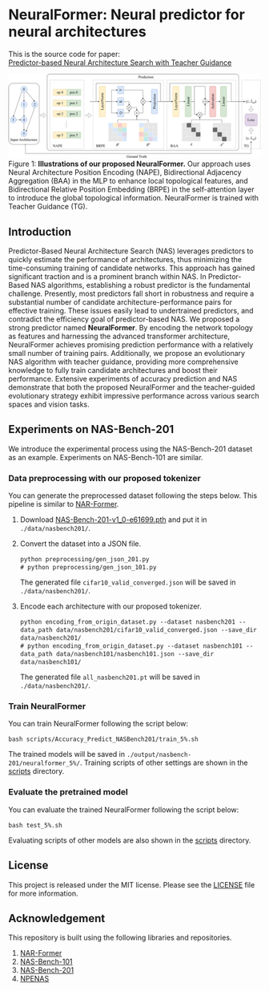 # NeuralFormer: Neural predictor for neural architectures

This is the source code for paper:<br> 
[Predictor-based Neural Architecture Search with Teacher Guidance]()

![NeuralFormer](./assets/neuralformer.png)
Figure 1: **Illustrations of our proposed NeuralFormer.** Our approach uses Neural Architecture Position Encoding (NAPE), Bidirectional Adjacency Aggregation (BAA) in the MLP to enhance local topological features, and Bidirectional Relative Position Embedding (BRPE) in the self-attention layer to introduce the global topological information. NeuralFormer is trained with Teacher Guidance (TG).

## Introduction
Predictor-Based Neural Architecture Search (NAS) leverages predictors to quickly estimate the performance of architectures, thus minimizing the time-consuming training of candidate networks. This approach has gained significant traction and is a prominent branch within NAS. In Predictor-Based NAS algorithms, establishing a robust predictor is the fundamental challenge. Presently, most predictors fall short in robustness and require a substantial number of candidate architecture-performance pairs for effective training. These issues easily lead to undertrained predictors, and contradict the efficiency goal of predictor-based NAS.
We proposed a strong predictor named **NeuralFormer**. By encoding the network topology as features and harnessing the advanced transformer architecture, NeuralFormer achieves promising prediction performance with a relatively small number of training pairs. Additionally, we propose an evolutionary NAS algorithm with teacher guidance, providing more comprehensive knowledge to fully train candidate architectures and boost their performance. Extensive experiments of accuracy prediction and NAS demonstrate that both the proposed NeuralFormer and the teacher-guided evolutionary strategy exhibit impressive performance across various search spaces and vision tasks. 


## Experiments on NAS-Bench-201
We introduce the experimental process using the NAS-Bench-201 dataset as an example. Experiments on NAS-Bench-101 are similar.

### Data preprocessing with our proposed tokenizer
You can generate the preprocessed dataset following the steps below.  This pipeline is similar to [NAR-Former](https://github.com/yuny220/NAR-Former).
1. Download [NAS-Bench-201-v1_0-e61699.pth](https://drive.google.com/file/d/1SKW0Cu0u8-gb18zDpaAGi0f74UdXeGKs/view?pli=1) and put it in `./data/nasbench201/`.

2. Convert the dataset into a JSON file.
   ```
   python preprocessing/gen_json_201.py
   # python preprocessing/gen_json_101.py
   ```
   The generated file `cifar10_valid_converged.json` will be saved in `./data/nasbench201/`.

3. Encode each architecture with our proposed tokenizer.
   ```
   python encoding_from_origin_dataset.py --dataset nasbench201 --data_path data/nasbench201/cifar10_valid_converged.json --save_dir data/nasbench201/
   # python encoding_from_origin_dataset.py --dataset nasbench101 --data_path data/nasbench101/nasbench101.json --save_dir data/nasbench101/
   ```
   The generated file `all_nasbench201.pt` will be saved in `./data/nasbench201/`.

### Train NeuralFormer
You can train NeuralFormer following the script below:
```
bash scripts/Accuracy_Predict_NASBench201/train_5%.sh
```
The trained models will be saved in `./output/nasbench-201/neuralformer_5%/`. Training scripts of other settings are shown in the [scripts](./scripts/) directory.

### Evaluate the pretrained model
You can evaluate the trained NeuralFormer following the script below:
```
bash test_5%.sh
```
Evaluating scripts of other models are also shown in the [scripts](./scripts/) directory.

## License
This project is released under the MIT license. Please see the [LICENSE](./LICENSE) file for more information.

<!-- ## Citation
If you find this repository helpful, please consider starring our repo and citing our paper:
```
@article{yi2022nar,
  title={NAR-Former: Neural Architecture Representation Learning towards Holistic Attributes Prediction},
  author={Yi, Yun and Zhang, Haokui and Hu, Wenze and Wang, Nannan and Wang, Xiaoyu},
  journal={arXiv preprint arXiv:2211.08024},
  year={2022}
}
``` -->

## Acknowledgement
This repository is built using the following libraries and repositories.
1. [NAR-Former](https://github.com/yuny220/NAR-Former)
2. [NAS-Bench-101](https://github.com/google-research/nasbench)
3. [NAS-Bench-201](https://github.com/D-X-Y/NAS-Bench-201)
4. [NPENAS](https://github.com/auroua/NPENASv1)
